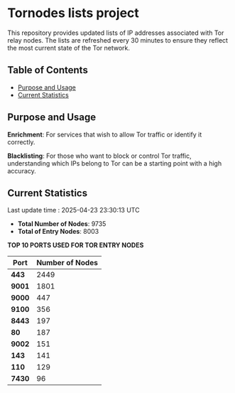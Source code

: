 # Tornodes lists project

This repository provides updated lists of IP addresses associated with Tor relay nodes. The lists are refreshed every 30 minutes to ensure they reflect the most current state of the Tor network.

## Table of Contents

- [Purpose and Usage](#purpose-and-usage)
- [Current Statistics](#current-statistics)


## Purpose and Usage

**Enrichment**: For services that wish to allow Tor traffic or identify it correctly.

**Blacklisting**: For those who want to block or control Tor traffic, understanding which IPs belong to Tor can be a starting point with a high accuracy.

## Current Statistics

Last update time : 2025-04-23 23:30:13 UTC

- **Total Number of Nodes**: 9735
- **Total of Entry Nodes**: 8003

**TOP 10 PORTS USED FOR TOR ENTRY NODES**

| **Port** | **Number of Nodes** |
|------|-----------------|
| **443**   | 2449  |
| **9001**   | 1801  |
| **9000**   | 447  |
| **9100**   | 356  |
| **8443**   | 197  |
| **80**   | 187  |
| **9002**   | 151  |
| **143**   | 141  |
| **110**   | 129  |
| **7430**   | 96  |

